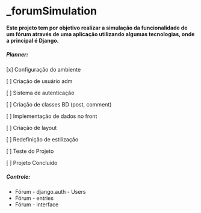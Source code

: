 # _forumSimulation

**Este projeto tem por objetivo realizar a simulação da funcionalidade de um fórum através de uma aplicação utilizando algumas tecnologias, onde a principal é Django.**

##### Planner: 

[x] Configuração do ambiente

[ ] Criação de usuário adm

[ ] Sistema de autenticação

[ ] Criação de classes BD (post, comment)

[ ] Implementação de dados no front

[ ] Criação de layout

[ ] Redefinição de estilização

[ ] Teste do Projeto

[ ] Projeto Concluído


##### Controle:

* Fórum - django.auth - Users
* Fórum - entries
* Fórum - interface

